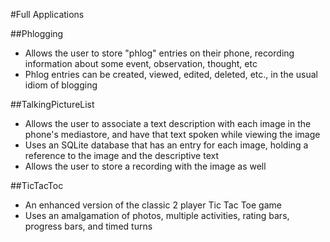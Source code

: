 #Full Applications

##Phlogging
* Allows the user to store "phlog" entries on their phone, recording information about some event, observation, thought, etc
* Phlog entries can be created, viewed, edited, deleted, etc., in the usual idiom of blogging


##TalkingPictureList
* Allows the user to associate a text description with each image in the phone's mediastore, and have that text spoken while viewing the image
* Uses an SQLite database that has an entry for each image, holding a reference to the image and the descriptive text
* Allows the user to store a recording with the image as well

##TicTacToc
* An enhanced version of the classic 2 player Tic Tac Toe game
* Uses an amalgamation of photos, multiple activities, rating bars, progress bars, and timed turns
